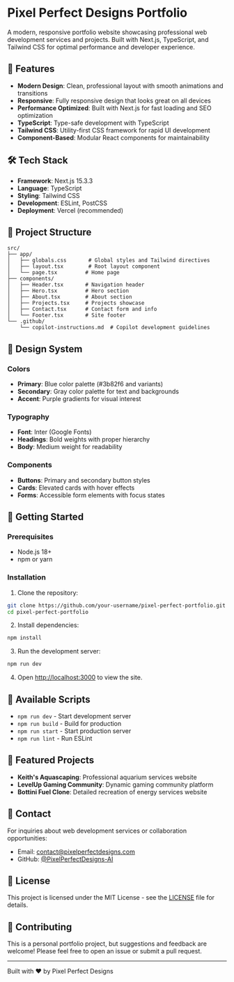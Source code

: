 # Pixel Perfect Designs Portfolio

A modern, responsive portfolio website showcasing professional web development services and projects. Built with Next.js, TypeScript, and Tailwind CSS for optimal performance and developer experience.

## 🚀 Features

- **Modern Design**: Clean, professional layout with smooth animations and transitions
- **Responsive**: Fully responsive design that looks great on all devices
- **Performance Optimized**: Built with Next.js for fast loading and SEO optimization
- **TypeScript**: Type-safe development with TypeScript
- **Tailwind CSS**: Utility-first CSS framework for rapid UI development
- **Component-Based**: Modular React components for maintainability

## 🛠️ Tech Stack

- **Framework**: Next.js 15.3.3
- **Language**: TypeScript
- **Styling**: Tailwind CSS
- **Development**: ESLint, PostCSS
- **Deployment**: Vercel (recommended)

## 📁 Project Structure

```
src/
├── app/
│   ├── globals.css       # Global styles and Tailwind directives
│   ├── layout.tsx        # Root layout component
│   └── page.tsx         # Home page
├── components/
│   ├── Header.tsx       # Navigation header
│   ├── Hero.tsx         # Hero section
│   ├── About.tsx        # About section
│   ├── Projects.tsx     # Projects showcase
│   ├── Contact.tsx      # Contact form and info
│   └── Footer.tsx       # Site footer
└── .github/
    └── copilot-instructions.md  # Copilot development guidelines
```

## 🎨 Design System

### Colors
- **Primary**: Blue color palette (#3b82f6 and variants)
- **Secondary**: Gray color palette for text and backgrounds
- **Accent**: Purple gradients for visual interest

### Typography
- **Font**: Inter (Google Fonts)
- **Headings**: Bold weights with proper hierarchy
- **Body**: Medium weight for readability

### Components
- **Buttons**: Primary and secondary button styles
- **Cards**: Elevated cards with hover effects
- **Forms**: Accessible form elements with focus states

## 🚀 Getting Started

### Prerequisites
- Node.js 18+ 
- npm or yarn

### Installation

1. Clone the repository:
```bash
git clone https://github.com/your-username/pixel-perfect-portfolio.git
cd pixel-perfect-portfolio
```

2. Install dependencies:
```bash
npm install
```

3. Run the development server:
```bash
npm run dev
```

4. Open [http://localhost:3000](http://localhost:3000) to view the site.

## 📝 Available Scripts

- `npm run dev` - Start development server
- `npm run build` - Build for production
- `npm run start` - Start production server
- `npm run lint` - Run ESLint

## 🌟 Featured Projects

- **Keith's Aquascaping**: Professional aquarium services website
- **LevelUp Gaming Community**: Dynamic gaming community platform
- **Bottini Fuel Clone**: Detailed recreation of energy services website

## 📧 Contact

For inquiries about web development services or collaboration opportunities:

- Email: contact@pixelperfectdesigns.com
- GitHub: [@PixelPerfectDesigns-AI](https://github.com/PixelPerfectDesigns-AI)

## 📄 License

This project is licensed under the MIT License - see the [LICENSE](LICENSE) file for details.

## 🤝 Contributing

This is a personal portfolio project, but suggestions and feedback are welcome! Please feel free to open an issue or submit a pull request.

---

Built with ❤️ by Pixel Perfect Designs
